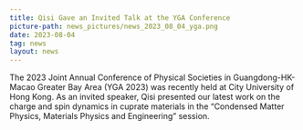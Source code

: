 ```yaml
---
title: Qisi Gave an Invited Talk at the YGA Conference
picture-path: news_pictures/news_2023_08_04_yga.png
date: 2023-08-04
tag: news
layout: news
---
```


The 2023 Joint Annual Conference of Physical Societies in Guangdong-HK-Macao Greater Bay Area (YGA 2023) was recently held at City University of Hong Kong. As an invited speaker, Qisi presented our latest work on the charge and spin dynamics in cuprate materials in the “Condensed Matter Physics, Materials Physics and Engineering” session.